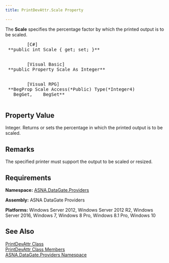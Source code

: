 ```yaml
---
title: PrintDevAttr.Scale Property

---
```


The **Scale** specifies the percentage factor by which the printed output is to be scaled.
<pre class="prettyprint">
        <span class="lang">[C#]</span>
 **public int Scale { get; set; }** 
      </pre>
<pre class="prettyprint">
        <span class="lang">[Visual Basic] </span>
 **public Property Scale As Integer** 
      </pre>
<pre class="prettyprint">
        <span class="lang">[Visual RPG]</span>
 **BegProp Scale Access(*Public) Type(*Integer4)
   BegGet,    BegSet** 
      </pre>

## Property Value

Integer. Returns or sets the percentage in which the printed output is to be scaled. 
## Remarks

The specified printer must support the output to be scaled or resized.
## Requirements

**Namespace:** [ ASNA.DataGate.Providers](datagate-providers-namespace.html) 

**Assembly:** ASNA DataGate Providers

**Platforms:** Windows Server 2012, Windows Server 2012 R2, Windows Server 2016, Windows 7, Windows 8 Pro, Windows 8.1 Pro, Windows 10
## See Also


[PrintDevAttr Class](print-dev-attr-class.html)
      <br />
[PrintDevAttr Class Members](print-dev-attr-members.html)
      <br />
[ASNA.DataGate.Providers Namespace](datagate-providers-namespace.html)

